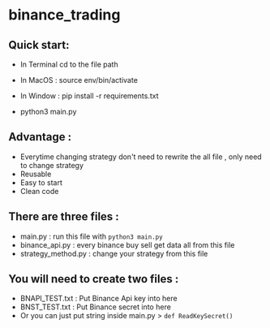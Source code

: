 # binance_trading

## Quick start:
* In Terminal cd to the file path

* In MacOS : source env/bin/activate
* In Window : pip install -r requirements.txt 

* python3 main.py

## Advantage :
* Everytime changing strategy don't need to rewrite the all file , only need to change strategy
* Reusable
* Easy to start
* Clean code

## There are three files :
* main.py : run this file with ```python3 main.py```
* binance_api.py : every binance buy sell get data all from this file
* strategy_method.py : change your strategy from this file

## You will need to create two files :
* BNAPI_TEST.txt : Put Binance Api key into here
* BNST_TEST.txt : Put Binance secret into here
* Or you can just put string inside main.py > ```def ReadKeySecret()```
